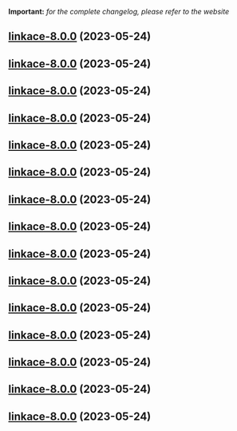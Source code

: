 **Important:**
*for the complete changelog, please refer to the website*




## [linkace-8.0.0](https://github.com/succelle/charts/compare/linkace-7.0.27...linkace-8.0.0) (2023-05-24)




## [linkace-8.0.0](https://github.com/succelle/charts/compare/linkace-7.0.27...linkace-8.0.0) (2023-05-24)




## [linkace-8.0.0](https://github.com/succelle/charts/compare/linkace-7.0.27...linkace-8.0.0) (2023-05-24)




## [linkace-8.0.0](https://github.com/succelle/charts/compare/linkace-7.0.27...linkace-8.0.0) (2023-05-24)




## [linkace-8.0.0](https://github.com/succelle/charts/compare/linkace-7.0.27...linkace-8.0.0) (2023-05-24)




## [linkace-8.0.0](https://github.com/succelle/charts/compare/linkace-7.0.27...linkace-8.0.0) (2023-05-24)




## [linkace-8.0.0](https://github.com/succelle/charts/compare/linkace-7.0.27...linkace-8.0.0) (2023-05-24)




## [linkace-8.0.0](https://github.com/succelle/charts/compare/linkace-7.0.27...linkace-8.0.0) (2023-05-24)




## [linkace-8.0.0](https://github.com/succelle/charts/compare/linkace-7.0.27...linkace-8.0.0) (2023-05-24)




## [linkace-8.0.0](https://github.com/succelle/charts/compare/linkace-7.0.27...linkace-8.0.0) (2023-05-24)




## [linkace-8.0.0](https://github.com/succelle/charts/compare/linkace-7.0.27...linkace-8.0.0) (2023-05-24)




## [linkace-8.0.0](https://github.com/succelle/charts/compare/linkace-7.0.27...linkace-8.0.0) (2023-05-24)




## [linkace-8.0.0](https://github.com/succelle/charts/compare/linkace-7.0.27...linkace-8.0.0) (2023-05-24)




## [linkace-8.0.0](https://github.com/succelle/charts/compare/linkace-7.0.27...linkace-8.0.0) (2023-05-24)




## [linkace-8.0.0](https://github.com/succelle/charts/compare/linkace-7.0.27...linkace-8.0.0) (2023-05-24)

